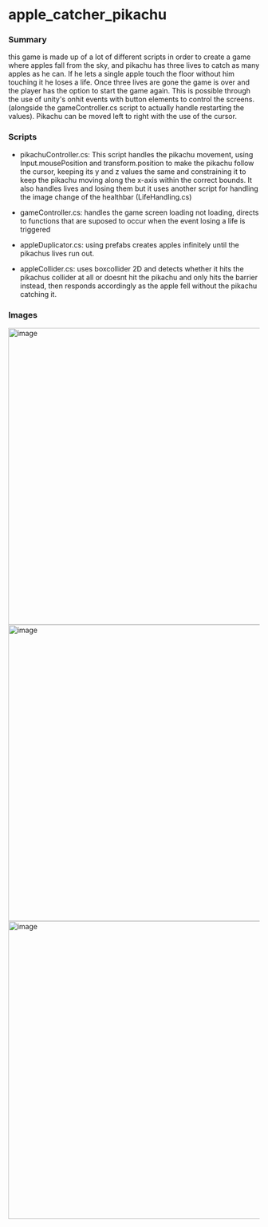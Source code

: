 # apple_catcher_pikachu

### Summary
this game is made up of a lot of different scripts in order to create a game where apples fall from the sky, and pikachu has three lives to catch as many apples as he can. If he lets a single apple touch the floor without him touching it he loses a life. Once three lives are gone the game is over and the player has the option to start the game again. This is possible through the use of unity's onhit events with button elements to control the screens. (alongside the gameController.cs script to actually handle restarting the values). Pikachu can be moved left to right with the use of the cursor.

### Scripts 
- pikachuController.cs:
This script handles the pikachu movement, using Input.mousePosition and transform.position to make the pikachu follow the cursor, keeping its y and z values the same and constraining it to keep the pikachu moving along the x-axis within the correct bounds.
It also handles lives and losing them but it uses another script for handling the image change of the healthbar
(LifeHandling.cs)

- gameController.cs:
handles the game screen loading not loading, directs to functions that are suposed to occur when the event losing a life is triggered

- appleDuplicator.cs:
using prefabs creates apples infinitely until the pikachus lives run out.

- appleCollider.cs:
uses boxcollider 2D and detects whether it hits the pikachus collider at all or doesnt hit the pikachu and only hits the barrier instead, then responds accordingly as the apple fell without the pikachu catching it.

### Images

<img width="595" alt="image" src="https://github.com/user-attachments/assets/ccd31e36-d38d-465f-a0ea-8439cf20074b" />
<img width="594" alt="image" src="https://github.com/user-attachments/assets/d5cc2066-bb6d-4c2c-ac38-fe304d2a03e0" />
<img width="597" alt="image" src="https://github.com/user-attachments/assets/f32dc6e4-8dd1-4602-b2b4-2485620e529e" />



